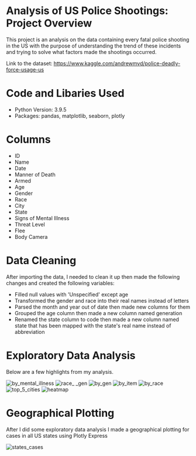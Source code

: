 # Analysis of US Police Shootings: Project Overview
This project is an analysis on the data containing every fatal police shooting in the US with the purpose of understanding the trend of these incidents and trying to solve what factors made the shootings occurred.

Link to the dataset: https://www.kaggle.com/andrewmvd/police-deadly-force-usage-us

# Code and Libaries Used
* Python Version: 3.9.5
* Packages: pandas, matplotlib, seaborn, plotly

# Columns
* ID
* Name
* Date
* Manner of Death
* Armed
* Age
* Gender
* Race
* City
* State
* Signs of Mental Illness
* Threat Level
* Flee
* Body Camera

# Data Cleaning 
After importing the data, I needed to clean it up then made the following changes and created the following variables:
* Filled null values with 'Unspecified' except age 
* Transformed the gender and race into their real names instead of letters
* Parsed the month and year out of date then made new columns for them
* Grouped the age column then made a new column named generation
* Renamed the state column to code then made a new column named state that has been mapped with the state's real name instead of abbreviation

# Exploratory Data Analysis
Below are a few highlights from my analysis.

![by_mental_illness](https://user-images.githubusercontent.com/60106788/136690836-34be11ca-fe4c-4a89-9304-eba70889c192.PNG)
![race_ _gen](https://user-images.githubusercontent.com/60106788/141271193-ec9947e0-152e-4431-aa2c-55574741a6b9.PNG)
![by_gen](https://user-images.githubusercontent.com/60106788/136727027-5703a3f7-5448-4ab4-a160-74258ad5859b.PNG)
![by_item](https://user-images.githubusercontent.com/60106788/140647332-62928e7f-d64f-4fe2-88e0-67089e9671f3.PNG)
![by_race](https://user-images.githubusercontent.com/60106788/140647320-1b357855-f756-4f14-a5d4-2f2b5b7e5900.PNG)
![top_5_cities](https://user-images.githubusercontent.com/60106788/140647914-c4ec7546-75da-4429-b362-7ca8e9501b82.PNG)
![heatmap](https://user-images.githubusercontent.com/60106788/136691246-db79eca0-82fb-48e1-8ac0-0f487268fb87.PNG)

# Geographical Plotting
After I did some exploratory data analysis I made a geographical plotting for cases in all US states using Plotly Express

![states_cases](https://user-images.githubusercontent.com/60106788/136691244-441fbcb3-777a-4488-878b-319b804fea1e.png)



